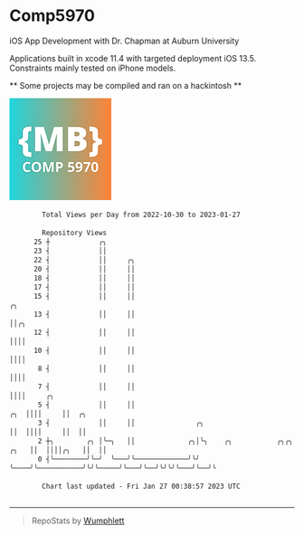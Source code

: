 # Comp5970
iOS App Development with Dr. Chapman at Auburn University

Applications built in xcode 11.4 with targeted deployment iOS 13.5.
Constraints mainly tested on iPhone models.

** Some projects may be compiled and ran on a hackintosh **

![App Icon](https://github.com/MatthewBentz/Comp5970/blob/master/Assignment1a-mlb0119/Assignment1a-mlb0119/Assets.xcassets/AppIcon.appiconset/180.png)

```
        Total Views per Day from 2022-10-30 to 2023-01-27

        Repository Views
      25 ┼            ╭╮
      23 ┤            ││
      22 ┤            ││     ╭╮
      20 ┤            ││     ││
      18 ┤            ││     ││
      17 ┤            ││     ││
      15 ┤            ││     ││                                                     ╭╮
      13 ┤            ││     ││                                                     ││╭╮
      12 ┤            ││     ││                                                     ││││
      10 ┤            ││     ││                                                     ││││
       8 ┤            ││     ││                                                     ││││
       7 ┤            ││     ││                                                     ││││     ╭╮
       5 ┤            ││     ││                                                 ╭╮  ││││     ││  ╭╮
       3 ┤            ││     ││               ╭╮                                ││  ││││     ││  ││
       2 ┼╮        ╭╮ │╰─╮   ││             ╭╮│╰╮    ╭╮           ╭╮╭╮     ╭╮   ││  ││││╭╮   ││  ││
       0 ┤╰────────╯╰─╯  ╰───╯╰─────────────╯╰╯ ╰────╯╰───────────╯╰╯╰─────╯╰───╯╰──╯╰╯╰╯╰───╯╰──╯╰

        Chart last updated - Fri Jan 27 00:38:57 2023 UTC
        
```

---

> RepoStats by [Wumphlett](https://github.com/Wumphlett)
